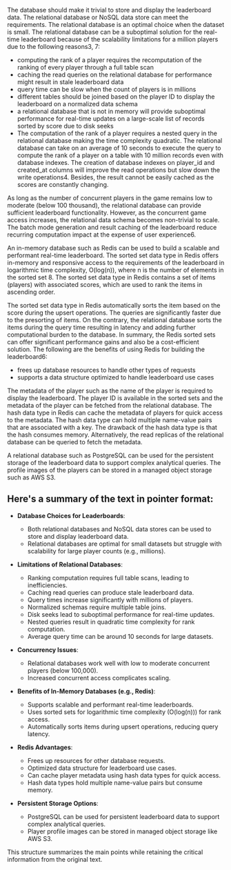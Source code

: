 The database should make it trivial to store and display the leaderboard data. The relational database or NoSQL data store can meet the requirements. The relational database is an optimal choice when the dataset is small. The relational database can be a suboptimal solution for the real-time leaderboard because of the scalability limitations for a million players due to the following reasons3, 7:

 - computing the rank of a player requires the recomputation of the ranking of every player through a full table scan
 - caching the read queries on the relational database for performance might result in stale leaderboard data
 - query time can be slow when the count of players is in millions
 - different tables should be joined based on the player ID to display the leaderboard on a normalized data schema
 - a relational database that is not in memory will provide suboptimal performance for real-time updates on a large-scale list of records sorted by score due to disk seeks
 - The computation of the rank of a player requires a nested query in the relational database making the time complexity quadratic. The relational database can take on an average of 10 seconds to execute the query to compute the rank of a player on a table with 10 million records even with database indexes. The creation of database indexes on player_id and created_at columns will improve the read operations but slow down the write operations4. Besides, the result cannot be easily cached as the scores are constantly changing.

As long as the number of concurrent players in the game remains low to moderate (below 100 thousand), the relational database can provide sufficient leaderboard functionality. However, as the concurrent game access increases, the relational data schema becomes non-trivial to scale. The batch mode generation and result caching of the leaderboard reduce recurring computation impact at the expense of user experience6.

An in-memory database such as Redis can be used to build a scalable and performant real-time leaderboard. The sorted set data type in Redis offers in-memory and responsive access to the requirements of the leaderboard in logarithmic time complexity, O(log(n)), where n is the number of elements in the sorted set 8. The sorted set data type in Redis contains a set of items (players) with associated scores, which are used to rank the items in ascending order.

The sorted set data type in Redis automatically sorts the item based on the score during the upsert operations. The queries are significantly faster due to the presorting of items. On the contrary, the relational database sorts the items during the query time resulting in latency and adding further computational burden to the database. In summary, the Redis sorted sets can offer significant performance gains and also be a cost-efficient solution. 
The following are the benefits of using Redis for building the leaderboard6:

 - frees up database resources to handle other types of requests
 - supports a data structure optimized to handle leaderboard use cases

The metadata of the player such as the name of the player is required to display the leaderboard. The player ID is available in the sorted sets and the metadata of the player can be fetched from the relational database. The hash data type in Redis can cache the metadata of players for quick access to the metadata. The hash data type can hold multiple name-value pairs that are associated with a key. The drawback of the hash data type is that the hash consumes memory. Alternatively, the read replicas of the relational database can be queried to fetch the metadata.

A relational database such as PostgreSQL can be used for the persistent storage of the leaderboard data to support complex analytical queries. The profile images of the players can be stored in a managed object storage such as AWS S3.


## Here's a summary of the text in pointer format:

- **Database Choices for Leaderboards**:
  - Both relational databases and NoSQL data stores can be used to store and display leaderboard data.
  - Relational databases are optimal for small datasets but struggle with scalability for large player counts (e.g., millions).

- **Limitations of Relational Databases**:
  - Ranking computation requires full table scans, leading to inefficiencies.
  - Caching read queries can produce stale leaderboard data.
  - Query times increase significantly with millions of players.
  - Normalized schemas require multiple table joins.
  - Disk seeks lead to suboptimal performance for real-time updates.
  - Nested queries result in quadratic time complexity for rank computation.
  - Average query time can be around 10 seconds for large datasets.

- **Concurrency Issues**:
  - Relational databases work well with low to moderate concurrent players (below 100,000).
  - Increased concurrent access complicates scaling.

- **Benefits of In-Memory Databases (e.g., Redis)**:
  - Supports scalable and performant real-time leaderboards.
  - Uses sorted sets for logarithmic time complexity (O(log(n))) for rank access.
  - Automatically sorts items during upsert operations, reducing query latency.

- **Redis Advantages**:
  - Frees up resources for other database requests.
  - Optimized data structure for leaderboard use cases.
  - Can cache player metadata using hash data types for quick access.
  - Hash data types hold multiple name-value pairs but consume memory.

- **Persistent Storage Options**:
  - PostgreSQL can be used for persistent leaderboard data to support complex analytical queries.
  - Player profile images can be stored in managed object storage like AWS S3.

This structure summarizes the main points while retaining the critical information from the original text.
